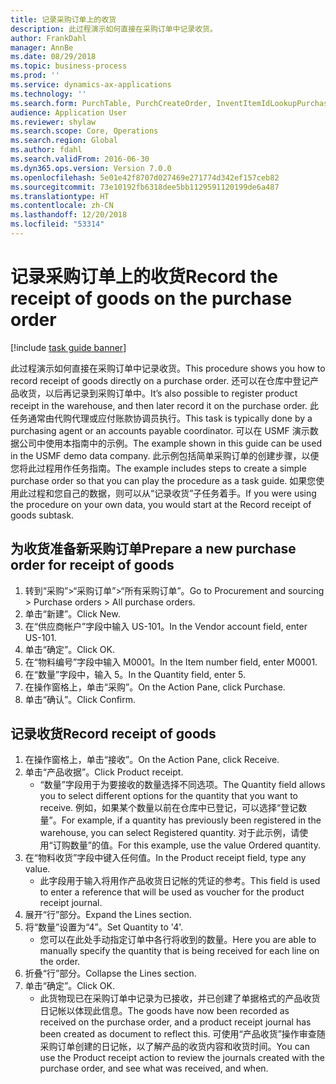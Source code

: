 ```yaml
---
title: 记录采购订单上的收货
description: 此过程演示如何直接在采购订单中记录收货。
author: FrankDahl
manager: AnnBe
ms.date: 08/29/2018
ms.topic: business-process
ms.prod: ''
ms.service: dynamics-ax-applications
ms.technology: ''
ms.search.form: PurchTable, PurchCreateOrder, InventItemIdLookupPurchase, PurchEditLines
audience: Application User
ms.reviewer: shylaw
ms.search.scope: Core, Operations
ms.search.region: Global
ms.author: fdahl
ms.search.validFrom: 2016-06-30
ms.dyn365.ops.version: Version 7.0.0
ms.openlocfilehash: 5e01e42f8707d027469e271774d342ef157ceb82
ms.sourcegitcommit: 73e10192fb6318dee5bb1129591120199de6a487
ms.translationtype: HT
ms.contentlocale: zh-CN
ms.lasthandoff: 12/20/2018
ms.locfileid: "53314"
---
```

# <a name="record-the-receipt-of-goods-on-the-purchase-order"></a><span data-ttu-id="2ab8f-103">记录采购订单上的收货</span><span class="sxs-lookup"><span data-stu-id="2ab8f-103">Record the receipt of goods on the purchase order</span></span>

[!include [task guide banner](../../includes/task-guide-banner.md)]

<span data-ttu-id="2ab8f-104">此过程演示如何直接在采购订单中记录收货。</span><span class="sxs-lookup"><span data-stu-id="2ab8f-104">This procedure shows you how to record receipt of goods directly on a purchase order.</span></span> <span data-ttu-id="2ab8f-105">还可以在仓库中登记产品收货，以后再记录到采购订单中。</span><span class="sxs-lookup"><span data-stu-id="2ab8f-105">It’s also possible to register product receipt in the warehouse, and then later record it on the purchase order.</span></span> <span data-ttu-id="2ab8f-106">此任务通常由代购代理或应付账款协调员执行。</span><span class="sxs-lookup"><span data-stu-id="2ab8f-106">This task is typically done by a purchasing agent or an accounts payable coordinator.</span></span> <span data-ttu-id="2ab8f-107">可以在 USMF 演示数据公司中使用本指南中的示例。</span><span class="sxs-lookup"><span data-stu-id="2ab8f-107">The example shown in this guide can be used in the USMF demo data company.</span></span> <span data-ttu-id="2ab8f-108">此示例包括简单采购订单的创建步骤，以便您将此过程用作任务指南。</span><span class="sxs-lookup"><span data-stu-id="2ab8f-108">The example includes steps to create a simple purchase order so that you can play the procedure as a task guide.</span></span> <span data-ttu-id="2ab8f-109">如果您使用此过程和您自己的数据，则可以从“记录收货”子任务着手。</span><span class="sxs-lookup"><span data-stu-id="2ab8f-109">If you were using the procedure on your own data, you would start at the Record receipt of goods subtask.</span></span>


## <a name="prepare-a-new-purchase-order-for-receipt-of-goods"></a><span data-ttu-id="2ab8f-110">为收货准备新采购订单</span><span class="sxs-lookup"><span data-stu-id="2ab8f-110">Prepare a new purchase order for receipt of goods</span></span>
1. <span data-ttu-id="2ab8f-111">转到“采购”>“采购订单”>“所有采购订单”。</span><span class="sxs-lookup"><span data-stu-id="2ab8f-111">Go to Procurement and sourcing > Purchase orders > All purchase orders.</span></span>
2. <span data-ttu-id="2ab8f-112">单击“新建”。</span><span class="sxs-lookup"><span data-stu-id="2ab8f-112">Click New.</span></span>
3. <span data-ttu-id="2ab8f-113">在“供应商帐户”字段中输入 US-101。</span><span class="sxs-lookup"><span data-stu-id="2ab8f-113">In the Vendor account field, enter US-101.</span></span>
4. <span data-ttu-id="2ab8f-114">单击“确定”。</span><span class="sxs-lookup"><span data-stu-id="2ab8f-114">Click OK.</span></span>
5. <span data-ttu-id="2ab8f-115">在“物料编号”字段中输入 M0001。</span><span class="sxs-lookup"><span data-stu-id="2ab8f-115">In the Item number field, enter M0001.</span></span>
6. <span data-ttu-id="2ab8f-116">在“数量”字段中，输入 5。</span><span class="sxs-lookup"><span data-stu-id="2ab8f-116">In the Quantity field, enter 5.</span></span>
7. <span data-ttu-id="2ab8f-117">在操作窗格上，单击“采购”。</span><span class="sxs-lookup"><span data-stu-id="2ab8f-117">On the Action Pane, click Purchase.</span></span>
8. <span data-ttu-id="2ab8f-118">单击“确认”。</span><span class="sxs-lookup"><span data-stu-id="2ab8f-118">Click Confirm.</span></span>

## <a name="record-receipt-of-goods"></a><span data-ttu-id="2ab8f-119">记录收货</span><span class="sxs-lookup"><span data-stu-id="2ab8f-119">Record receipt of goods</span></span>
1. <span data-ttu-id="2ab8f-120">在操作窗格上，单击“接收”。</span><span class="sxs-lookup"><span data-stu-id="2ab8f-120">On the Action Pane, click Receive.</span></span>
2. <span data-ttu-id="2ab8f-121">单击“产品收据”。</span><span class="sxs-lookup"><span data-stu-id="2ab8f-121">Click Product receipt.</span></span>
    * <span data-ttu-id="2ab8f-122">“数量”字段用于为要接收的数量选择不同选项。</span><span class="sxs-lookup"><span data-stu-id="2ab8f-122">The Quantity field allows you to select different options for the quantity that you want to receive.</span></span> <span data-ttu-id="2ab8f-123">例如，如果某个数量以前在仓库中已登记，可以选择“登记数量”。</span><span class="sxs-lookup"><span data-stu-id="2ab8f-123">For example, if a quantity has previously been registered in the warehouse, you can select Registered quantity.</span></span>  <span data-ttu-id="2ab8f-124">对于此示例，请使用“订购数量”的值。</span><span class="sxs-lookup"><span data-stu-id="2ab8f-124">For this example, use the value Ordered quantity.</span></span>   
3. <span data-ttu-id="2ab8f-125">在“物料收货”字段中键入任何值。</span><span class="sxs-lookup"><span data-stu-id="2ab8f-125">In the Product receipt field, type any value.</span></span>
    * <span data-ttu-id="2ab8f-126">此字段用于输入将用作产品收货日记帐的凭证的参考。</span><span class="sxs-lookup"><span data-stu-id="2ab8f-126">This field is used to enter a reference that will be used as voucher for the product receipt journal.</span></span>  
4. <span data-ttu-id="2ab8f-127">展开“行”部分。</span><span class="sxs-lookup"><span data-stu-id="2ab8f-127">Expand the Lines section.</span></span>
5. <span data-ttu-id="2ab8f-128">将“数量”设置为“4”。</span><span class="sxs-lookup"><span data-stu-id="2ab8f-128">Set Quantity to '4'.</span></span>
    * <span data-ttu-id="2ab8f-129">您可以在此处手动指定订单中各行将收到的数量。</span><span class="sxs-lookup"><span data-stu-id="2ab8f-129">Here you are able to manually specify the quantity that is being received for each line on the order.</span></span>  
6. <span data-ttu-id="2ab8f-130">折叠“行”部分。</span><span class="sxs-lookup"><span data-stu-id="2ab8f-130">Collapse the Lines section.</span></span>
7. <span data-ttu-id="2ab8f-131">单击“确定”。</span><span class="sxs-lookup"><span data-stu-id="2ab8f-131">Click OK.</span></span>
    * <span data-ttu-id="2ab8f-132">此货物现已在采购订单中记录为已接收，并已创建了单据格式的产品收货日记帐以体现此信息。</span><span class="sxs-lookup"><span data-stu-id="2ab8f-132">The goods have now been recorded as received on the purchase order, and a product receipt journal has been created as document to reflect this.</span></span> <span data-ttu-id="2ab8f-133">可使用“产品收货”操作审查随采购订单创建的日记帐，以了解产品的收货内容和收货时间。</span><span class="sxs-lookup"><span data-stu-id="2ab8f-133">You can use the Product receipt action to review the journals created with the purchase order, and see what was received, and when.</span></span>  

